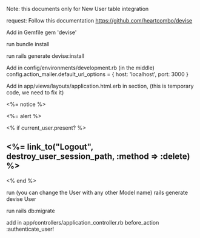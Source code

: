 Note: this documents only for New User table integration

request: Follow this documentation
  https://github.com/heartcombo/devise

Add in Gemfile
  gem 'devise'

run
  bundle install

run
  rails generate devise:install

Add in config/environments/development.rb (in the middle)
  config.action_mailer.default_url_options = { host: 'localhost', port: 3000 }

Add in app/views/layouts/application.html.erb in <body> section, (this is temporary code, we need to fix it)
    <p class="notice"><%= notice %></p>
    <p class="alert"><%= alert %></p>
    <% if current_user.present? %>
      <div>
        <h2><%= link_to("Logout", destroy_user_session_path, :method => :delete) %></h2>
      </div>
    <% end %>

run (you can change the User with any other Model name)
  rails generate devise User

run
  rails db:migrate

add in app/controllers/application_controller.rb
  before_action :authenticate_user!


